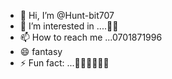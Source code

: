 - 👋 Hi, I’m @Hunt-bit707
- 👀 I’m interested in ....👿👿
- 📫 How to reach me ...0701871996
- 😄 fantasy 
- ⚡ Fun fact: ...🤔🤔🤔🤔🤔🤔

<!---
Hunt-bit707/Hunt-bit707 is a ✨ special ✨ repository because its `README.md` (this file) appears on your GitHub profile.
You can click the Preview link to take a look at your changes.
--->
